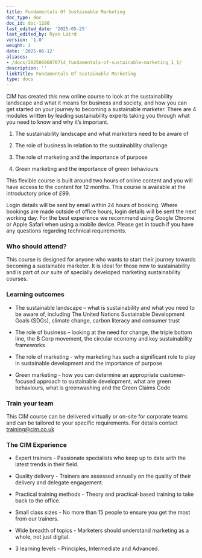 ```yaml
---
title: Fundamentals Of Sustainable Marketing
doc_type: doc
doc_id: doc-1180
last_edited_date: '2025-05-25'
last_edited_by: Ryan Laird
version: '1.0'
weight: 2
date: '2025-06-12'
aliases:
- /docs/20250606070714_fundamentals-of-sustainable-marketing_1_1/
description: ''
linkTitle: Fundamentals Of Sustainable Marketing
type: docs
---
```


CIM has created this new online course to look at the sustainability landscape and what it means for business and society, and how you can get started on your journey to becoming a sustainable marketer. There are 4 modules written by leading sustainability experts taking you through what you need to know and why it’s important.

1. The sustainability landscape and what marketers need to be aware of

1. The role of business in relation to the sustainability challenge

1. The role of marketing and the importance of purpose

1. Green marketing and the importance of green behaviours

This flexible course is built around two hours of online content and you will have access to the content for 12 months. This course is available at the introductory price of £99.

Login details will be sent by email within 24 hours of booking. Where bookings are made outside of office hours, login details will be sent the next working day. For the best experience we recommend using Google Chrome or Apple Safari when using a mobile device. Please get in touch if you have any questions regarding technical requirements.

### Who should attend?

This course is designed for anyone who wants to start their journey towards becoming a sustainable marketer. It is ideal for those new to sustainability and is part of our suite of specially developed marketing sustainability courses.

### Learning outcomes

- The sustainable landscape – what is sustainability and what you need to be aware of, including The United Nations Sustainable Development Goals (SDGs), climate change, carbon literacy and consumer trust

- The role of business – looking at the need for change, the triple bottom line, the B Corp movement, the circular economy and key sustainability frameworks

- The role of marketing - why marketing has such a significant role to play in sustainable development and the importance of purpose

- Green marketing - how you can determine an appropriate customer-focused approach to sustainable development, what are green behaviours, what is greenwashing and the Green Claims Code

### Train your team

This CIM course can be delivered virtually or on-site for corporate teams and can be tailored to your specific requirements. For details contact training@cim.co.uk

### The CIM Experience

- Expert trainers - Passionate specialists who keep up to date with the latest trends in their field.

- Quality delivery - Trainers are assessed annually on the quality of their delivery and delegate engagement.

- Practical training methods - Theory and practical-based training to take back to the office.

- Small class sizes - No more than 15 people to ensure you get the most from our trainers.

- Wide breadth of topics - Marketers should understand marketing as a whole, not just digital.

- 3 learning levels - Principles, Intermediate and Advanced.
